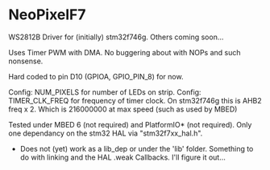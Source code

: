 # NeoPixelF7

WS2812B Driver for (initially) stm32f746g. Others coming soon...

Uses Timer PWM with DMA. No buggering about with NOPs and such nonsense.

Hard coded to pin D10 (GPIOA, GPIO_PIN_8) for now.

Config: NUM_PIXELS for number of LEDs on strip.
Config: TIMER_CLK_FREQ for frequency of timer clock. On stm32f746g this is AHB2 freq x 2. Which is 216000000 at max speed (such as used by MBED)

Tested under MBED 6 (not required) and PlatformIO* (not required). Only one dependancy on the stm32 HAL via "stm32f7xx_hal.h".


* Does not (yet) work as a lib_dep or under the 'lib' folder. Something to do with linking and the HAL .weak Callbacks. I'll figure it out...
